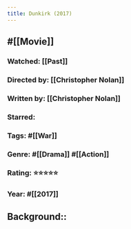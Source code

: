 ```yaml
---
title: Dunkirk (2017)
---
```


## #[[Movie]]
### Watched: [[Past]]

### Directed by: [[Christopher Nolan]]

### Written by: [[Christopher Nolan]]

### Starred: 

### Tags: #[[War]]

### Genre: #[[Drama]] #[[Action]]

### Rating: ⭐⭐⭐⭐⭐

### Year: #[[2017]]

## Background::
